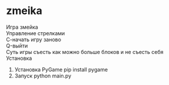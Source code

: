 # zmeika
Игра змейка  
Управление стрелками  
С-начать игру заново  
Q-выйти  
Суть игры съесть как можно больше блоков и не съесть себя  
Установка  
1) Установка PyGame
pip install pygame
2) Запуск python main.py
